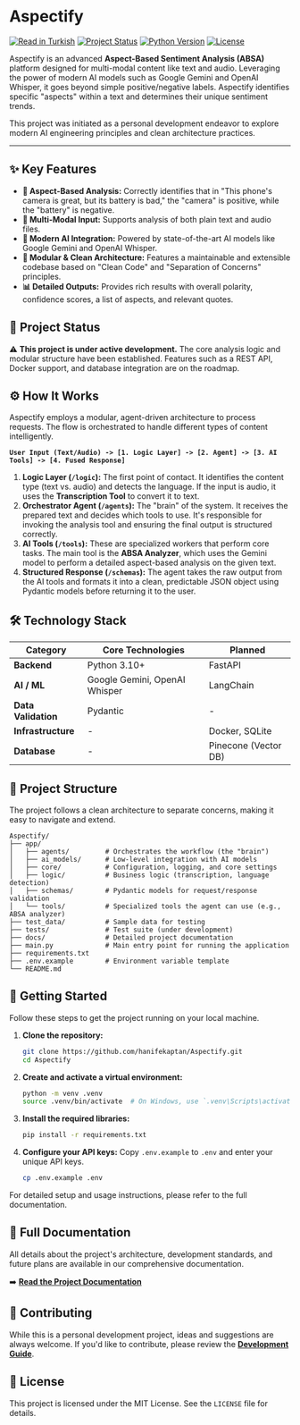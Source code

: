 # Aspectify
[![Read in Turkish](https://img.shields.io/badge/Language-Turkish-red)](./README_TR.md)
[![Project Status](https://img.shields.io/badge/status-in%20development-orange)](https://github.com/hanifekaptan/Aspectify)
[![Python Version](https://img.shields.io/badge/python-3.10+-blue.svg)](https://www.python.org/downloads/)
[![License](https://img.shields.io/badge/license-Apache-green.svg)](LICENSE)

Aspectify is an advanced **Aspect-Based Sentiment Analysis (ABSA)** platform designed for multi-modal content like text and audio. Leveraging the power of modern AI models such as Google Gemini and OpenAI Whisper, it goes beyond simple positive/negative labels. Aspectify identifies specific "aspects" within a text and determines their unique sentiment trends.

This project was initiated as a personal development endeavor to explore modern AI engineering principles and clean architecture practices.

---

## ✨ Key Features

-   **🎯 Aspect-Based Analysis:** Correctly identifies that in "This phone's camera is great, but its battery is bad," the "camera" is positive, while the "battery" is negative.
-   **🎤 Multi-Modal Input:** Supports analysis of both plain text and audio files.
-   **🤖 Modern AI Integration:** Powered by state-of-the-art AI models like Google Gemini and OpenAI Whisper.
-   **🧩 Modular & Clean Architecture:** Features a maintainable and extensible codebase based on "Clean Code" and "Separation of Concerns" principles.
-   **📊 Detailed Outputs:** Provides rich results with overall polarity, confidence scores, a list of aspects, and relevant quotes.

## 🚀 Project Status

⚠️ **This project is under active development.** The core analysis logic and modular structure have been established. Features such as a REST API, Docker support, and database integration are on the roadmap.

## ⚙️ How It Works

Aspectify employs a modular, agent-driven architecture to process requests. The flow is orchestrated to handle different types of content intelligently.

**`User Input (Text/Audio) -> [1. Logic Layer] -> [2. Agent] -> [3. AI Tools] -> [4. Fused Response]`**

1.  **Logic Layer (`/logic`):** The first point of contact. It identifies the content type (text vs. audio) and detects the language. If the input is audio, it uses the **Transcription Tool** to convert it to text.
2.  **Orchestrator Agent (`/agents`):** The "brain" of the system. It receives the prepared text and decides which tools to use. It's responsible for invoking the analysis tool and ensuring the final output is structured correctly.
3.  **AI Tools (`/tools`):** These are specialized workers that perform core tasks. The main tool is the **ABSA Analyzer**, which uses the Gemini model to perform a detailed aspect-based analysis on the given text.
4.  **Structured Response (`/schemas`):** The agent takes the raw output from the AI tools and formats it into a clean, predictable JSON object using Pydantic models before returning it to the user.

## 🛠️ Technology Stack

| Category          | Core Technologies                    | Planned               |
| ----------------- | ------------------------------------ | --------------------- |
| **Backend**       | Python 3.10+                         | FastAPI               |
| **AI / ML**       | Google Gemini, OpenAI Whisper        | LangChain             |
| **Data Validation** | Pydantic                             | -                     |
| **Infrastructure**| -                                    | Docker, SQLite    |
| **Database**      | -                                    | Pinecone (Vector DB)  |

## 📂 Project Structure

The project follows a clean architecture to separate concerns, making it easy to navigate and extend.

```
Aspectify/
├── app/
│   ├── agents/         # Orchestrates the workflow (the "brain")
│   ├── ai_models/      # Low-level integration with AI models
│   ├── core/           # Configuration, logging, and core settings
│   ├── logic/          # Business logic (transcription, language detection)
│   ├── schemas/        # Pydantic models for request/response validation
│   └── tools/          # Specialized tools the agent can use (e.g., ABSA analyzer)
├── test_data/          # Sample data for testing
├── tests/              # Test suite (under development)
├── docs/               # Detailed project documentation
├── main.py             # Main entry point for running the application
├── requirements.txt
├── .env.example        # Environment variable template
└── README.md
```

## 🚀 Getting Started

Follow these steps to get the project running on your local machine.

1.  **Clone the repository:**
    ```bash
    git clone https://github.com/hanifekaptan/Aspectify.git
    cd Aspectify
    ```
2.  **Create and activate a virtual environment:**
    ```bash
    python -m venv .venv
    source .venv/bin/activate  # On Windows, use `.venv\Scripts\activate`
    ```
3.  **Install the required libraries:**
    ```bash
    pip install -r requirements.txt
    ```
4.  **Configure your API keys:**
    Copy `.env.example` to `.env` and enter your unique API keys.
    ```bash
    cp .env.example .env
    ```

For detailed setup and usage instructions, please refer to the full documentation.

## 📖 Full Documentation

All details about the project's architecture, development standards, and future plans are available in our comprehensive documentation.

➡️ **[Read the Project Documentation](./docs/README.md)**

## 🤝 Contributing

While this is a personal development project, ideas and suggestions are always welcome. If you'd like to contribute, please review the **[Development Guide](./docs/development/README.md)**.

## 📄 License

This project is licensed under the MIT License. See the `LICENSE` file for details.
